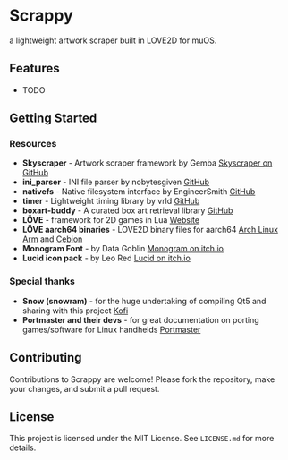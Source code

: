 # Scrappy

a lightweight artwork scraper built in LOVE2D for muOS.

## Features

- TODO

## Getting Started

### Resources

- **Skyscraper** - Artwork scraper framework by Gemba [Skyscraper on GitHub](https://github.com/Gemba/skyscraper)
- **ini_parser** - INI file parser by nobytesgiven [GitHub](https://github.com/nobytesgiven/ini_parser)
- **nativefs** - Native filesystem interface by EngineerSmith [GitHub](https://github.com/EngineerSmith/nativefs)
- **timer** - Lightweight timing library by vrld [GitHub](https://github.com/vrld/hump)
- **boxart-buddy** - A curated box art retrieval library [GitHub](https://github.com/boxart-buddy/boxart-buddy)
- **LÖVE** - framework for 2D games in Lua [Website](https://love2d.org/)
- **LÖVE aarch64 binaries** - LOVE2D binary files for aarch64 [Arch Linux Arm](https://archlinuxarm.org/packages/aarch64/love) and [Cebion](https://github.com/Cebion/love2d_aarch64)
- **Monogram Font** - by Data Goblin [Monogram on itch.io](https://datagoblin.itch.io/monogram)
- **Lucid icon pack** - by Leo Red [Lucid on itch.io](https://leo-red.itch.io/lucid-icon-pack)

### Special thanks

- **Snow (snowram)** - for the huge undertaking of compiling Qt5 and sharing with this project [Kofi](https://ko-fi.com/snowram)
- **Portmaster and their devs** - for great documentation on porting games/software for Linux handhelds [Portmaster](https://portmaster.games/porting.html)

## Contributing

Contributions to Scrappy are welcome! Please fork the repository, make your changes, and submit a pull request.

## License

This project is licensed under the MIT License. See `LICENSE.md` for more details.
